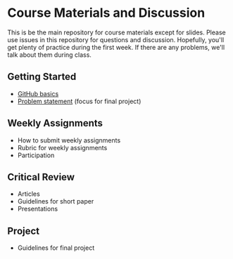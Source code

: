 # Course Materials and Discussion

This is be the main repository for course materials except for slides. Please use issues in this repository for questions and discussion. Hopefully, you'll get plenty of practice during the first week. If there are any problems, we'll talk about them during class.

## Getting Started
- [GitHub basics](https://github.com/ub-idia640-2016/course-materials-and-discussion/blob/master/github-basics.md)
- [Problem statement](https://github.com/ub-idia640-2016/course-materials-and-discussion/blob/master/problem-statement.md) (focus for final project)

## Weekly Assignments
- How to submit weekly assignments
- Rubric for weekly assignments
- Participation

## Critical Review
- Articles
- Guidelines for short paper
- Presentations

## Project
- Guidelines for final project
